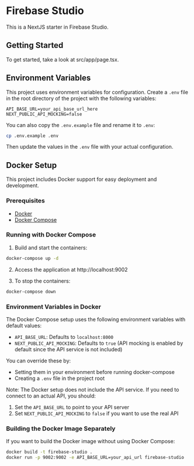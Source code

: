 # Firebase Studio

This is a NextJS starter in Firebase Studio.

## Getting Started

To get started, take a look at src/app/page.tsx.

## Environment Variables

This project uses environment variables for configuration. Create a `.env` file in the root directory of the project with the following variables:

```
API_BASE_URL=your_api_base_url_here
NEXT_PUBLIC_API_MOCKING=false
```

You can also copy the `.env.example` file and rename it to `.env`:

```bash
cp .env.example .env
```

Then update the values in the `.env` file with your actual configuration.

## Docker Setup

This project includes Docker support for easy deployment and development.

### Prerequisites

- [Docker](https://docs.docker.com/get-docker/)
- [Docker Compose](https://docs.docker.com/compose/install/)

### Running with Docker Compose

1. Build and start the containers:

```bash
docker-compose up -d
```

2. Access the application at http://localhost:9002

3. To stop the containers:

```bash
docker-compose down
```

### Environment Variables in Docker

The Docker Compose setup uses the following environment variables with default values:

- `API_BASE_URL`: Defaults to `localhost:8000`
- `NEXT_PUBLIC_API_MOCKING`: Defaults to `true` (API mocking is enabled by default since the API service is not included)

You can override these by:
- Setting them in your environment before running docker-compose
- Creating a `.env` file in the project root

Note: The Docker setup does not include the API service. If you need to connect to an actual API, you should:
1. Set the `API_BASE_URL` to point to your API server
2. Set `NEXT_PUBLIC_API_MOCKING` to `false` if you want to use the real API

### Building the Docker Image Separately

If you want to build the Docker image without using Docker Compose:

```bash
docker build -t firebase-studio .
docker run -p 9002:9002 -e API_BASE_URL=your_api_url firebase-studio
```
